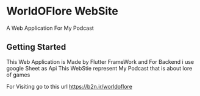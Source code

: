 # WorldOFlore WebSite

A Web Application For My Podcast

## Getting Started

This Web Application is Made by Flutter FrameWork and For Backend i use google Sheet as Api
This WebStie represent My Podcast that is about lore of games

For Visiting 
go to this url  https://b2n.ir/worldoflore
